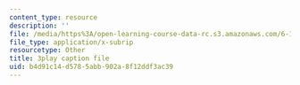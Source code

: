 ```yaml
---
content_type: resource
description: ''
file: /media/https%3A/open-learning-course-data-rc.s3.amazonaws.com/6-172-performance-engineering-of-software-systems-fall-2018/b4d91c14d5785abb902a8f12ddf3ac39_LvX3g45ynu8.vtt
file_type: application/x-subrip
resourcetype: Other
title: 3play caption file
uid: b4d91c14-d578-5abb-902a-8f12ddf3ac39
---
```

